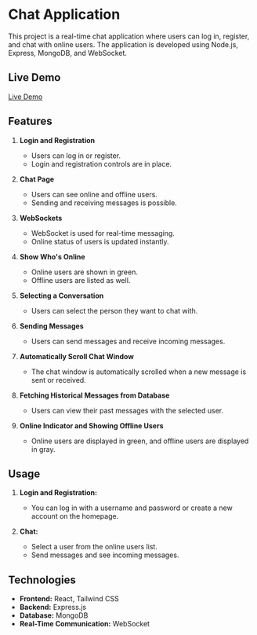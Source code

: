 # Chat Application

This project is a real-time chat application where users can log in, register, and chat with online users. The application is developed using Node.js, Express, MongoDB, and WebSocket.

## Live Demo

[Live Demo](https://6656431bad64be895fc5ef59--dainty-fox-59bf9e.netlify.app)

## Features

1. **Login and Registration**
   - Users can log in or register.
   - Login and registration controls are in place.

2. **Chat Page**
   - Users can see online and offline users.
   - Sending and receiving messages is possible.

3. **WebSockets**
   - WebSocket is used for real-time messaging.
   - Online status of users is updated instantly.

4. **Show Who's Online**
   - Online users are shown in green.
   - Offline users are listed as well.

5. **Selecting a Conversation**
   - Users can select the person they want to chat with.

6. **Sending Messages**
   - Users can send messages and receive incoming messages.

7. **Automatically Scroll Chat Window**
   - The chat window is automatically scrolled when a new message is sent or received.

8. **Fetching Historical Messages from Database**
   - Users can view their past messages with the selected user.

9. **Online Indicator and Showing Offline Users**
   - Online users are displayed in green, and offline users are displayed in gray.

## Usage

1. **Login and Registration:**
   - You can log in with a username and password or create a new account on the homepage.

2. **Chat:**
   - Select a user from the online users list.
   - Send messages and see incoming messages.

## Technologies

- **Frontend:** React, Tailwind CSS
- **Backend:** Express.js
- **Database:** MongoDB
- **Real-Time Communication:** WebSocket
